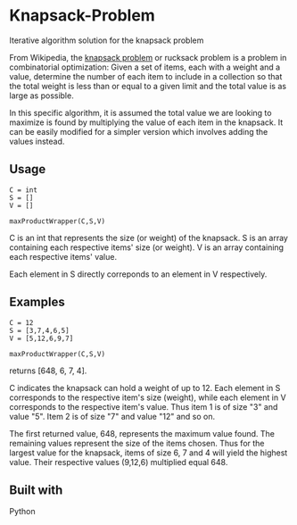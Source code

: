# Knapsack-Problem
Iterative algorithm solution for the knapsack problem

From Wikipedia, the [knapsack problem](https://en.wikipedia.org/wiki/Knapsack_problem) or rucksack problem is a problem in combinatorial optimization: Given a set of items, each with a weight and a value, determine the number of each item to include in a collection so that the total weight is less than or equal to a given limit and the total value is as large as possible. 

In this specific algorithm, it is assumed the total value we are looking to maximize is found by multiplying the value of each item in the knapsack. It can be easily modified for a simpler version which involves adding the values instead. 

## Usage

```
C = int
S = []
V = []

maxProductWrapper(C,S,V)
```

C is an int that represents the size (or weight) of the knapsack.
S is an array containing each respective items' size (or weight).
V is an array containing each respective items' value.

Each element in S directly correponds to an element in V respectively. 

## Examples

```
C = 12
S = [3,7,4,6,5]
V = [5,12,6,9,7]

maxProductWrapper(C,S,V)
```
returns [648, 6, 7, 4].

C indicates the knapsack can hold a weight of up to 12. Each element in S corresponds to the respective item's size (weight), while each element in V corresponds to the respective item's value. Thus item 1 is of size "3" and value "5". Item 2 is of size "7" and value "12" and so on.

The first returned value, 648, represents the maximum value found. The remaining values represent the size of the items chosen. Thus for the largest value for the knapsack, items of size 6, 7 and 4 will yield the highest value. Their respective values (9,12,6) multiplied equal 648. 

## Built with

Python
